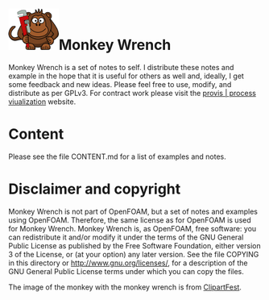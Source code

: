 # <img src="images/monkeyWrench.png">Monkey Wrench
Monkey Wrench is a set of notes to self. I distribute these notes and example in
the hope that it is useful for others as well and, ideally, I get some feedback
and new ideas. Please feel free to use, modify, and distribute as per GPLv3. For contract work please visit the [provis | process viualization](http://www.process-visualization.com/) website.

# Content
Please see the file CONTENT.md for a list of examples and notes.

# Disclaimer and copyright
Monkey Wrench is not part of OpenFOAM, but a set of notes and examples using
OpenFOAM. Therefore, the same license as for OpenFOAM is used for Monkey Wrench.
Monkey Wrench is, as OpenFOAM, free software: you can redistribute it and/or
modify it under the terms of the GNU General Public License as published by the
Free Software Foundation, either version 3 of the License, or (at your option)
any later version. See the file COPYING in this directory or
http://www.gnu.org/licenses/, for a description of the GNU General Public
License terms under which you can copy the files.

The image of the monkey with the monkey wrench is from [ClipartFest](https://clipartfest.com/download/5f5dc4a50dd83f75fd32132e801de1f1766642bf.html).